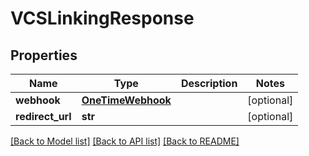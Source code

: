 # VCSLinkingResponse

## Properties
Name | Type | Description | Notes
------------ | ------------- | ------------- | -------------
**webhook** | [**OneTimeWebhook**](OneTimeWebhook.md) |  | [optional] 
**redirect_url** | **str** |  | [optional] 

[[Back to Model list]](../README.md#documentation-for-models) [[Back to API list]](../README.md#documentation-for-api-endpoints) [[Back to README]](../README.md)

